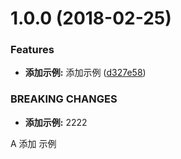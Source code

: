 <a name="1.0.0"></a>
# 1.0.0 (2018-02-25)


### Features

* **添加示例:** 添加示例 ([d327e58](https://github.com/china-Zzzz/Commit-Message-Change-Log/commit/d327e58))


### BREAKING CHANGES

* **添加示例:** 2222

A 添加 示例




